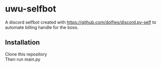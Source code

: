 # uwu-selfbot
A discord selfbot created with https://github.com/dolfies/discord.py-self to automate billing handle for the boss.

## Installation
Clone this repository\
Then run main.py
